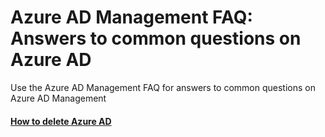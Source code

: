 # Azure AD Management FAQ: Answers to common questions on Azure AD
Use the Azure AD Management FAQ for answers to common questions on Azure AD Management

#### [How to delete Azure AD](https://blogs.technet.microsoft.com/jeffgilb/2017/03/09/deleting-azure-active-directory/)
